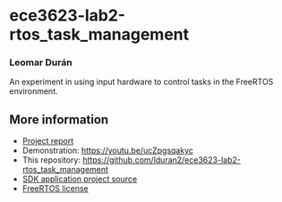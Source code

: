 # ece3623-lab2-rtos_task_management
### Leomar Durán

An experiment in using input hardware to control tasks in the FreeRTOS environment.

## More information
* [Project report][report]
* Demonstration:  https://youtu.be/ucZpgsqakyc
* This repository: <https://github.com/lduran2/ece3623-lab2-rtos_task_management>
* [SDK application project source][project-source]
* [FreeRTOS license][license]

[report]: <https://github.com/lduran2/ece3623-lab2-rtos_task_management/blob/master/ECE_3623_Lab_2_Task_Management_in_FreeRTOS_on_Zybo.pdf>
[project-source]: <https://github.com/lduran2/ece3623-lab2-rtos_task_management/blob/master/rtos_task_management.sdk/rtos_task_management/src/rtos_task_management.c>
[license]: <https://github.com/lduran2/ece3623-lab2-rtos_task_management/blob/master/License.txt>
